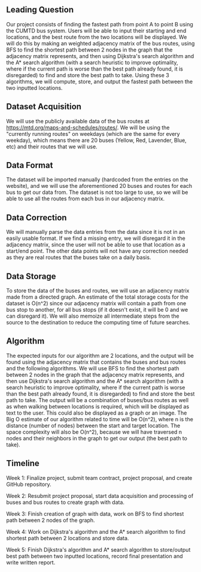 ## Leading Question 
Our project consists of finding the fastest path from point A to point B using the CUMTD bus system. Users will be able to input their starting and end locations, and the best route from the two locations will be displayed. We will do this by making an weighted adjacency matrix of the bus routes, using BFS to find the shortest path between 2 nodes in the graph that the adjacency matrix represents, and then using Dijkstra's search algorithm and the A* search algorithm (with a search heuristic to improve optimality, where if the current path is worse than the best path already found, it is disregarded) to find and store the best path to take. Using these 3 algorithms, we will compute, store, and output the fastest path between the two inputted locations.

## Dataset Acquisition
We will use the publicly available data of the bus routes at https://mtd.org/maps-and-schedules/routes/.  We will be using the "currently running routes" on weekdays (which are the same for every weekday), which means there are 20 buses (Yellow, Red, Lavender, Blue, etc) and their routes that we will use.

## Data Format

 The dataset will be imported manually (hardcoded from the entries on the website), and we will use the aforementioned 20 buses and routes for each bus to get our data from. The dataset is not too large to use, so we will be able to use all the routes from each bus in our adjacency matrix.

## Data Correction
We will manually parse the data entries from the data since it is not in an easily usable format. If we find a missing entry, we will disregard it in the adjacency matrix, since the user will not be able to use that location as a start/end point. The other data points will not have any correction needed as they are real routes that the buses take on a daily basis.

## Data Storage

To store the data of the buses and routes, we will use an adjacency matrix made from a directed graph. An estimate of the total storage costs for the dataset is O(n^2) since our adjacency matrix will contain a path from one bus stop to another, for all bus stops (if it doesn't exist, it will be 0 and we can disregard it). We will also memoize all intermediate steps from the source to the destination to reduce the computing time of future searches.

## Algorithm 

 The expected inputs for our algorithm are 2 locations, and the output will be found using the adjacency matrix that contains the buses and bus routes and the following algorithms. We will use BFS to find the shortest path between 2 nodes in the graph that the adjacency matrix represents, and then use Dijkstra's search algorithm and the A* search algorithm (with a search heuristic to improve optimality, where if the current path is worse than the best path already found, it is disregarded) to find and store the best path to take. The output will be a combination of buses/bus routes as well as when walking between locations is required, which will be displayed as text to the user. This could also be displayed as a graph or an image. The Big O estimate of our algorithm related to time will be O(n^2), where n is the distance (number of nodes) between the start and target location. The space complexity will also be O(n^2), because we will have traversed n nodes and their neighbors in the graph to get our output (the best path to take). 

## Timeline

Week 1: Finalize project, submit team contract, project proposal, and create GitHub repository.

Week 2: Resubmit project proposal, start data acquisition and processing of buses and bus routes to create graph with data.

Week 3: Finish creation of graph with data, work on BFS to find shortest path between 2 nodes of the graph.

Week 4: Work on Dijkstra's algorithm and the A* search algorithm to find shortest path between 2 locations and store data.

Week 5: Finish Dijkstra's algorithm and A* search algorithm to store/output best path between two inputted locations, record final presentation and write written report.
